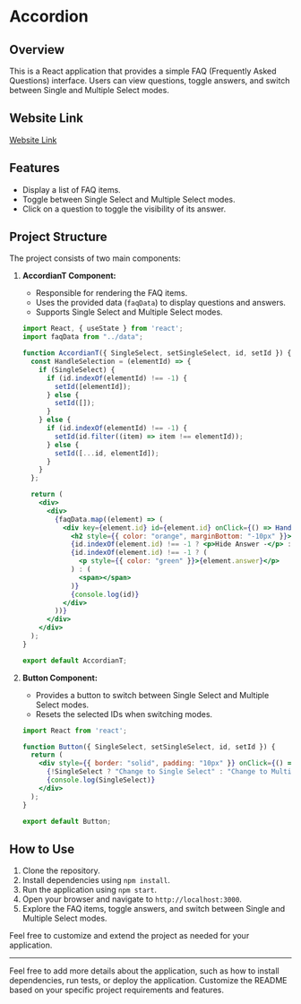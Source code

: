 # Accordion

## Overview

This is a React application that provides a simple FAQ (Frequently Asked Questions) interface. Users can view questions, toggle answers, and switch between Single and Multiple Select modes.

## Website Link
[Website Link](https://illustrious-sfogliatella-a438bb.netlify.app/)

## Features

- Display a list of FAQ items.
- Toggle between Single Select and Multiple Select modes.
- Click on a question to toggle the visibility of its answer.

## Project Structure

The project consists of two main components:

1. **AccordianT Component:**
   - Responsible for rendering the FAQ items.
   - Uses the provided data (`faqData`) to display questions and answers.
   - Supports Single Select and Multiple Select modes.

   ```jsx
   import React, { useState } from 'react';
   import faqData from "../data";

   function AccordianT({ SingleSelect, setSingleSelect, id, setId }) {
     const HandleSelection = (elementId) => {
       if (SingleSelect) {
         if (id.indexOf(elementId) !== -1) {
           setId([elementId]);
         } else {
           setId([]);
         }
       } else {
         if (id.indexOf(elementId) !== -1) {
           setId(id.filter((item) => item !== elementId));
         } else {
           setId([...id, elementId]);
         }
       }
     };

     return (
       <div>
         <div>
           {faqData.map((element) => (
             <div key={element.id} id={element.id} onClick={() => HandleSelection(element.id)}>
               <h2 style={{ color: "orange", marginBottom: "-10px" }}>{element.question}</h2>
               {id.indexOf(element.id) !== -1 ? <p>Hide Answer -</p> : <p>Show Answer +</p>}
               {id.indexOf(element.id) !== -1 ? (
                 <p style={{ color: "green" }}>{element.answer}</p>
               ) : (
                 <span></span>
               )}
               {console.log(id)}
             </div>
           ))}
         </div>
       </div>
     );
   }

   export default AccordianT;
   ```

2. **Button Component:**
   - Provides a button to switch between Single Select and Multiple Select modes.
   - Resets the selected IDs when switching modes.

   ```jsx
   import React from 'react';

   function Button({ SingleSelect, setSingleSelect, id, setId }) {
     return (
       <div style={{ border: "solid", padding: "10px" }} onClick={() => { setSingleSelect(!SingleSelect), setId([]) }}>
         {!SingleSelect ? "Change to Single Select" : "Change to Multiple Select"}
         {console.log(SingleSelect)}
       </div>
     );
   }

   export default Button;
   ```

## How to Use

1. Clone the repository.
2. Install dependencies using `npm install`.
3. Run the application using `npm start`.
4. Open your browser and navigate to `http://localhost:3000`.
5. Explore the FAQ items, toggle answers, and switch between Single and Multiple Select modes.

Feel free to customize and extend the project as needed for your application.

---

Feel free to add more details about the application, such as how to install dependencies, run tests, or deploy the application. Customize the README based on your specific project requirements and features.
